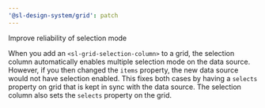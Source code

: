 ```yaml
---
'@sl-design-system/grid': patch
---
```


Improve reliability of selection mode

When you add an `<sl-grid-selection-column>` to a grid, the selection column automatically enables multiple selection mode on the data source. However, if you then changed the `items` property, the new data source would not have selection enabled. This fixes both cases by having a `selects` property on grid that is kept in sync with the data source. The selection column also sets the `selects` property on the grid.
